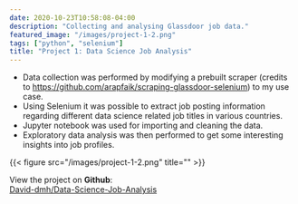 ```yaml
---
date: 2020-10-23T10:58:08-04:00
description: "Collecting and analysing Glassdoor job data."
featured_image: "/images/project-1-2.png"
tags: ["python", "selenium"]
title: "Project 1: Data Science Job Analysis"
---
```

- Data collection was performed by modifying a prebuilt scraper (credits to https://github.com/arapfaik/scraping-glassdoor-selenium) to my use case. 
- Using Selenium it was possible to extract job posting information regarding different data science related job titles in various countries. 
- Jupyter notebook was used for importing and cleaning the data. 
- Exploratory data analysis was then performed to get some interesting insights into job profiles.

{{< figure src="/images/project-1-2.png" title="" >}}

View the project on **Github**:  
[David-dmh/Data-Science-Job-Analysis](https://github.com/David-dmh/Data-Science-Job-Analysis)
